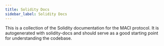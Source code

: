 ```yaml
---
title: Solidity Docs
sidebar_label: Solidity Docs
---
```


This is a collection of the Solidity documentation for the MACI protocol. It is autogenerated with solidity-docs and should serve as a good starting point for understanding the codebase.
